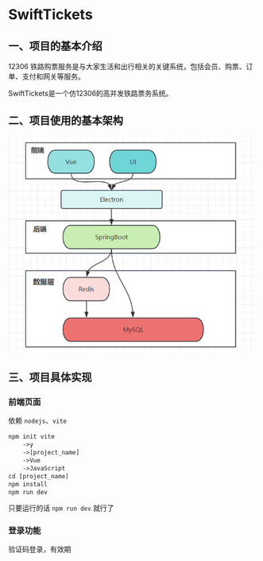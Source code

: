 # SwiftTickets

## 一、项目的基本介绍

12306 铁路购票服务是与大家生活和出行相关的关键系统，包括会员、购票、订单、支付和网关等服务。

SwiftTickets是一个仿12306的高并发铁路票务系统。

## 二、项目使用的基本架构

<img src="README.assets/image-20240430221730391.png" alt="image-20240430221730391" style="zoom:75%;" />

## 三、项目具体实现

### 前端页面 

依赖 `nodejs`、`vite`

```shell
npm init vite
	->y
	->[project_name]
	->Vue
	->JavaScript
cd [project_name]
npm install 
npm run dev 
```

只要运行的话 `npm run dev` 就行了

### 登录功能

验证码登录，有效期



